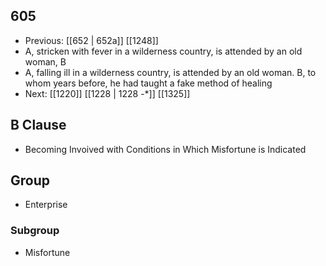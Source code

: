 ## 605
- Previous: [[652 | 652a]] [[1248]] 
- A, stricken with fever in a wilderness country, is attended by an old woman, B
- A, falling ill in a wilderness country, is attended by an old woman. B, to whom years before, he had taught a fake method of healing
- Next: [[1220]] [[1228 | 1228 -*]] [[1325]] 

## B Clause
- Becoming Invoived with Conditions in Which Misfortune is Indicated

## Group
- Enterprise

### Subgroup
- Misfortune

